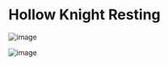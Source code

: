 # Hollow Knight Resting

![image](https://github.com/ElGatoFiestero/TutorialTemasNintendoSwitch/assets/159089859/845df605-af44-4af0-a838-96d813c9eecc)

![image](https://github.com/ElGatoFiestero/TutorialTemasNintendoSwitch/assets/159089859/41ecaa2a-e754-4ace-9a59-a73f4f6f40f7)
